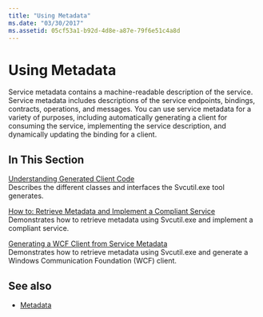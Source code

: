 ```yaml
---
title: "Using Metadata"
ms.date: "03/30/2017"
ms.assetid: 05cf53a1-b92d-4d8e-a87e-79f6e51c4a8d
---
```

# Using Metadata
Service metadata contains a machine-readable description of the service. Service metadata includes descriptions of the service endpoints, bindings, contracts, operations, and messages. You can use service metadata for a variety of purposes, including automatically generating a client for consuming the service, implementing the service description, and dynamically updating the binding for a client.  
  
## In This Section  
 [Understanding Generated Client Code](understanding-generated-client-code.md)  
 Describes the different classes and interfaces the Svcutil.exe tool generates.  
  
 [How to: Retrieve Metadata and Implement a Compliant Service](how-to-retrieve-metadata-and-implement-a-compliant-service.md)  
 Demonstrates how to retrieve metadata using Svcutil.exe and implement a compliant service.  
  
 [Generating a WCF Client from Service Metadata](generating-a-wcf-client-from-service-metadata.md)  
 Demonstrates how to retrieve metadata using Svcutil.exe and generate a Windows Communication Foundation (WCF) client.  
  
## See also

- [Metadata](metadata.md)
